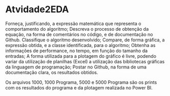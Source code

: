 # Atvidade2EDA
Forneça, justificando, a expressão matemática que representa o comportamento do algoritmo;​  Descreva o processo de obtenção da equação, na forma de comentários no código, e de documentação no Github. Classifique o algoritmo desenvolvido;  Compare, de forma gráfica, a expressão obtida, e a classe identificada, para o algoritmo;  Obtenha as informações de performance, no tempo, em função do tamanho da entradas; A forma utilizada para a plotagem do gráfico é ​livre, podendo variar da utilização de planilhas (Excel) a utilização das bibliotecas gráficas da linguagem de programação; Postar no Github, na forma de uma documentação clara, os resultados obtidos.


Os  arquivos 1000, 1000 Programa, 5000 e 5000 Programa são os prints com os resultados do programa e da plotagem realizada no Power BI.
